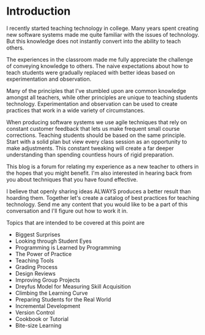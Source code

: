 # Introduction

I recently started teaching technology in college.  Many years spent creating new software systems made me quite familiar with the issues of technology. But this knowledge does not instantly convert into the ability to teach others.

The experiences in the classroom made me fully appreciate the challenge of conveying knowledge to others.  The naive expectations about how to teach students were gradually replaced with better ideas based on experimentation and observation.

Many of the principles that I've stumbled upon are common knowledge amongst all teachers, while other principles are unique to teaching students technology. Experimentation and observation can be used to create practices that work in a wide variety of circumstances.

When producing software systems we use agile techniques that rely on constant customer feedback that lets us make frequent small course corrections.  Teaching students should be based on the same principle.  Start with a solid plan but view every class session as an opportunity to make adjustments.  This constant tweaking will create a far deeper understanding than spending countless hours of rigid preparation.

This blog is a forum for relating my experience as a new teacher to others in the hopes that you might benefit.   I'm also interested in hearing back from you about techniques that you have found effective.

I believe that openly sharing ideas ALWAYS produces a better result than hoarding them.  Together let's create a catalog of best practices for teaching technology.  Send me any content that you would like to be a part of this conversation and I'll figure out how to work it in.

Topics that are intended to be covered at this point are

* Biggest Surprises
* Looking through Student Eyes
* Programming is Learned by Programming
* The Power of Practice
* Teaching Tools
* Grading Process
* Design Reviews
* Improving Group Projects
* Dreyfus Model for Measuring Skill Acquisition
* Climbing the Learning Curve
* Preparing Students for the Real World
* Incremental Development
* Version Control
* Cookbook or Tutorial
* Bite-size Learning

